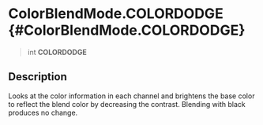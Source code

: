 ColorBlendMode.COLORDODGE {#ColorBlendMode.COLORDODGE}
=========================

> int **COLORDODGE**

Description
-----------

Looks at the color information in each channel and brightens the base
color to reflect the blend color by decreasing the contrast. Blending
with black produces no change.
